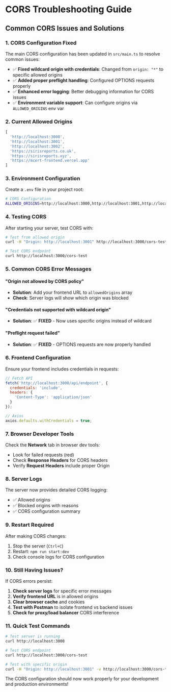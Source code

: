 # CORS Troubleshooting Guide

## Common CORS Issues and Solutions

### 1. CORS Configuration Fixed

The main CORS configuration has been updated in `src/main.ts` to resolve common issues:

- ✅ **Fixed wildcard origin with credentials**: Changed from `origin: "*"` to specific allowed origins
- ✅ **Added proper preflight handling**: Configured OPTIONS requests properly
- ✅ **Enhanced error logging**: Better debugging information for CORS issues
- ✅ **Environment variable support**: Can configure origins via `ALLOWED_ORIGINS` env var

### 2. Current Allowed Origins

```typescript
[
  'http://localhost:3000',
  'http://localhost:3001', 
  'http://localhost:3002',
  'https://sirisreports.co.uk', 
  'https://sirisreports.xyz',
  'https://mcert-frontend.vercel.app'
]
```

### 3. Environment Configuration

Create a `.env` file in your project root:

```bash
# CORS Configuration
ALLOWED_ORIGINS=http://localhost:3000,http://localhost:3001,http://localhost:3002,https://sirisreports.co.uk,https://sirisreports.xyz,https://mcert-frontend.vercel.app
```

### 4. Testing CORS

After starting your server, test CORS with:

```bash
# Test from allowed origin
curl -H "Origin: http://localhost:3001" http://localhost:3000/cors-test

# Test CORS endpoint
curl http://localhost:3000/cors-test
```

### 5. Common CORS Error Messages

#### "Origin not allowed by CORS policy"
- **Solution**: Add your frontend URL to `allowedOrigins` array
- **Check**: Server logs will show which origin was blocked

#### "Credentials not supported with wildcard origin"
- **Solution**: ✅ **FIXED** - Now uses specific origins instead of wildcard

#### "Preflight request failed"
- **Solution**: ✅ **FIXED** - OPTIONS requests are now properly handled

### 6. Frontend Configuration

Ensure your frontend includes credentials in requests:

```javascript
// Fetch API
fetch('http://localhost:3000/api/endpoint', {
  credentials: 'include',
  headers: {
    'Content-Type': 'application/json'
  }
});

// Axios
axios.defaults.withCredentials = true;
```

### 7. Browser Developer Tools

Check the **Network** tab in browser dev tools:
- Look for failed requests (red)
- Check **Response Headers** for CORS headers
- Verify **Request Headers** include proper Origin

### 8. Server Logs

The server now provides detailed CORS logging:
- ✅ Allowed origins
- ✅ Blocked origins with reasons
- ✅ CORS configuration summary

### 9. Restart Required

After making CORS changes:
1. Stop the server (`Ctrl+C`)
2. Restart: `npm run start:dev`
3. Check console logs for CORS configuration

### 10. Still Having Issues?

If CORS errors persist:

1. **Check server logs** for specific error messages
2. **Verify frontend URL** is in allowed origins
3. **Clear browser cache** and cookies
4. **Test with Postman** to isolate frontend vs backend issues
5. **Check for proxy/load balancer** CORS interference

### 11. Quick Test Commands

```bash
# Test server is running
curl http://localhost:3000

# Test CORS endpoint
curl http://localhost:3000/cors-test

# Test with specific origin
curl -H "Origin: http://localhost:3001" -v http://localhost:3000/cors-test
```

The CORS configuration should now work properly for your development and production environments!
